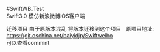 #SwiftWB_Test    
Swift3.0 模仿新浪微博iOS客户端   

迁移项目 由于原版本混乱 将版本迁移到这个项目   
原项目地址:   https://git.oschina.net/baiyidjp/Swiftweibo  
可以查看commint

